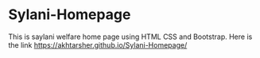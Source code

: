 # Sylani-Homepage
This is saylani welfare home page using HTML CSS and Bootstrap.
Here is the link  https://akhtarsher.github.io/Sylani-Homepage/
